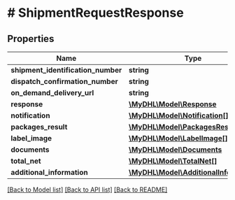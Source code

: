 # # ShipmentRequestResponse

## Properties

Name | Type | Description | Notes
------------ | ------------- | ------------- | -------------
**shipment_identification_number** | **string** |  | [optional] 
**dispatch_confirmation_number** | **string** |  | [optional] 
**on_demand_delivery_url** | **string** |  | [optional] 
**response** | [**\MyDHL\Model\Response**](Response.md) |  | [optional] 
**notification** | [**\MyDHL\Model\Notification[]**](Notification.md) |  | 
**packages_result** | [**\MyDHL\Model\PackagesResult**](PackagesResult.md) |  | [optional] 
**label_image** | [**\MyDHL\Model\LabelImage[]**](LabelImage.md) |  | [optional] 
**documents** | [**\MyDHL\Model\Documents**](Documents.md) |  | [optional] 
**total_net** | [**\MyDHL\Model\TotalNet[]**](TotalNet.md) |  | [optional] 
**additional_information** | [**\MyDHL\Model\AdditionalInformation**](AdditionalInformation.md) |  | [optional] 

[[Back to Model list]](../../README.md#documentation-for-models) [[Back to API list]](../../README.md#documentation-for-api-endpoints) [[Back to README]](../../README.md)


